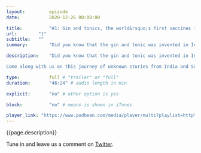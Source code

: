 ```yaml
---
layout:         episode
date: 			2020-12-26 00:00:00

title: 			"#1: Gin and tonics, the world&rsquo;s first vaccines in India and why hill stations exist"
url:        "1"
subtitle: 	""
summary: 		"Did you know that the gin and tonic was invented in India? Or that two Indian queens posed for the first ever poster to promote vaccines? Or the story of how the British built towns to escape heat and disease?"

description: 	"Did you know that the gin and tonic was invented in India? Or that two Indian queens posed for the first ever poster to promote vaccines? Or the story of how the British built towns to escape heat and disease?

Come along with us on this journey of unknown stories from India and South Asia."

type:			full # "trailer" or "full"
duration: 		"46:24" # audio length in min

explicit: 		"no" # other option is yes

block: 			"no" # means is shown in iTunes

player_link: "https://www.podbean.com/media/player/multi?playlist=http%3A%2F%2Fplaylist.podbean.com%2F10516207%2Fplaylist_multi.xml&amp;vjs=1&amp;size=430&amp;skin=2&amp;episode_list_bg=%23ffffff&amp;bg_left=%23000000&amp;bg_mid=%230c5056&amp;bg_right=%232a1844&amp;podcast_title_color=%23c4c4c4&amp;episode_title_color=%23ffffff&amp;auto=0&amp;share=1&amp;fonts=Helvetica&amp;download=1&amp;rtl=0&amp;show_playlist_recent_number=10"
---
```


{{page.description}}

<!-- Links:

- [Troy Hunts Blogseries on IoT](https://www.troyhunt.com)
- [Microsoft Ugly Sweaters](https://gear.xbox.com/pages/windows?ocid=Evergreen_soc_omc_xbo_tw_Photo_buy_HolidaySweater) 
- [Martin Woodward Tree Lighting IoT](https://twitter.com/martinwoodward/status/1337434936769437696) 
- [Meadow](https://www.wildernesslabs.co/)
- [Lidl Christmas Lights](https://allhomecinema.com/review-lidl-smart-home-starter-set-and-smart-christmas-lighting/)
- [Wim Hof aka The Ice Man](https://www.wimhofmethod.com/)
- [Real World Functional Programming](https://www.manning.com/books/real-world-functional-programming)
 -->
Tune in and leave us a comment on [Twitter](https://twitter.com/threedesithings).